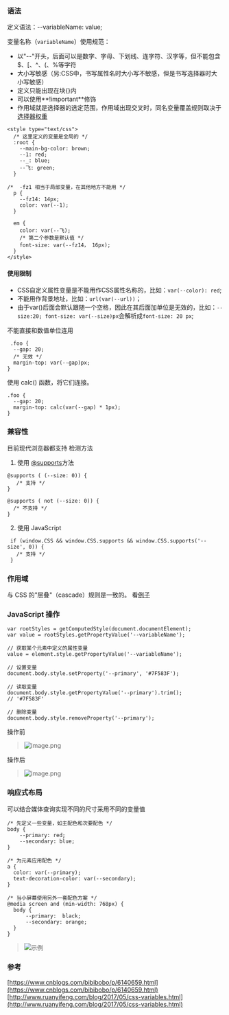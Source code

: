 ### 语法

定义语法：--variableName: value;

变量名称（`variableName`）使用规范：

*   以"--"开头，后面可以是数字、字母、下划线、连字符、汉字等，但不能包含$、[、^、(、%等字符
*   大小写敏感（另:CSS中，书写属性名时大小写不敏感，但是书写选择器时大小写敏感）
*   定义只能出现在块{}内
*   可以使用**!important**修饰
*   作用域就是选择器的选定范围，作用域出现交叉时，同名变量覆盖规则取决于[选择器权重](https://www.w3.org/TR/CSS2/cascade.html#important-rules)

```
<style type="text/css">
  /* 这里定义的变量是全局的 */
  :root {
    --main-bg-color: brown;
    --1: red;
    --_: blue;
    --飞: green;
  }

/*  -fz1 相当于局部变量，在其他地方不能用 */
  p {
    --fz14: 14px;
    color: var(--1);
  }

  em {
    color: var(--飞);
    /* 第二个参数是默认值 */
    font-size: var(--fz14， 16px);
  }
</style>
```

#### 使用限制
*   CSS自定义属性变量是不能用作CSS属性名称的，比如：`var(--color): red`;
*   不能用作背景地址，比如：`url(var(--url))`；
*   由于var()后面会默认跟随一个空格，因此在其后面加单位是无效的，比如：`--size:20; font-size: var(--size)px`会解析成`font-size: 20 px`;

不能直接和数值单位连用
```
 .foo {
  --gap: 20;
  /* 无效 */
  margin-top: var(--gap)px;
}
```

使用 calc() 函数，将它们连接。
```
.foo {
  --gap: 20;
  margin-top: calc(var(--gap) * 1px);
}
```

### 兼容性
目前现代浏览器都支持
检测方法
1. 使用 [@supports](https://docs.webplatform.org/wiki/css/atrules/@supports)方法
```
@supports ( (--size: 0)) { 
   /* 支持 */
}
 
@supports ( not (--size: 0)) {
  /* 不支持 */
} 
```
2. 使用 JavaScript
```
 if (window.CSS && window.CSS.supports && window.CSS.supports('--size', 0)) {
   /* 支持 */
 }
```

### 作用域
与 CSS 的"层叠"（cascade）规则是一致的。
看[例子](https://codepen.io/mafeifan/pen/pXeXra)

### JavaScript 操作
```
var rootStyles = getComputedStyle(document.documentElement);
var value = rootStyles.getPropertyValue('--variableName');

// 获取某个元素中定义的属性变量 
value = element.style.getPropertyValue('--variableName');

// 设置变量
document.body.style.setProperty('--primary', '#7F583F');

// 读取变量
document.body.style.getPropertyValue('--primary').trim();
// '#7F583F'

// 删除变量
document.body.style.removeProperty('--primary');
```

操作前
> ![image.png](https://hexo-blog.pek3b.qingstor.com/upload_images/71414-68d6ac8771aecf06.png?imageMogr2/auto-orient/strip%7CimageView2/2/w/1240)

操作后
> ![image.png](https://hexo-blog.pek3b.qingstor.com/upload_images/71414-67ec33b8b16308eb.png?imageMogr2/auto-orient/strip%7CimageView2/2/w/1240)

### 响应式布局
可以结合媒体查询实现不同的尺寸采用不同的变量值
```
/* 先定义一些变量，如主配色和次要配色 */
body {
    --primary: red;
    --secondary: blue;
}

/* 为元素应用配色 */
a {
  color: var(--primary);
  text-decoration-color: var(--secondary);
}

/* 当小屏幕使用另外一套配色方案 */
@media screen and (min-width: 768px) {
  body {
      --primary:  black;
      --secondary: orange;
  }
}
```

> ![示例](https://hexo-blog.pek3b.qingstor.com/upload_images/71414-a69dcd4f77849b46.gif?imageMogr2/auto-orient/strip)

### 参考
[https://www.cnblogs.com/bibibobo/p/6140659.html](https://www.cnblogs.com/bibibobo/p/6140659.html)
[http://www.ruanyifeng.com/blog/2017/05/css-variables.html](http://www.ruanyifeng.com/blog/2017/05/css-variables.html)

